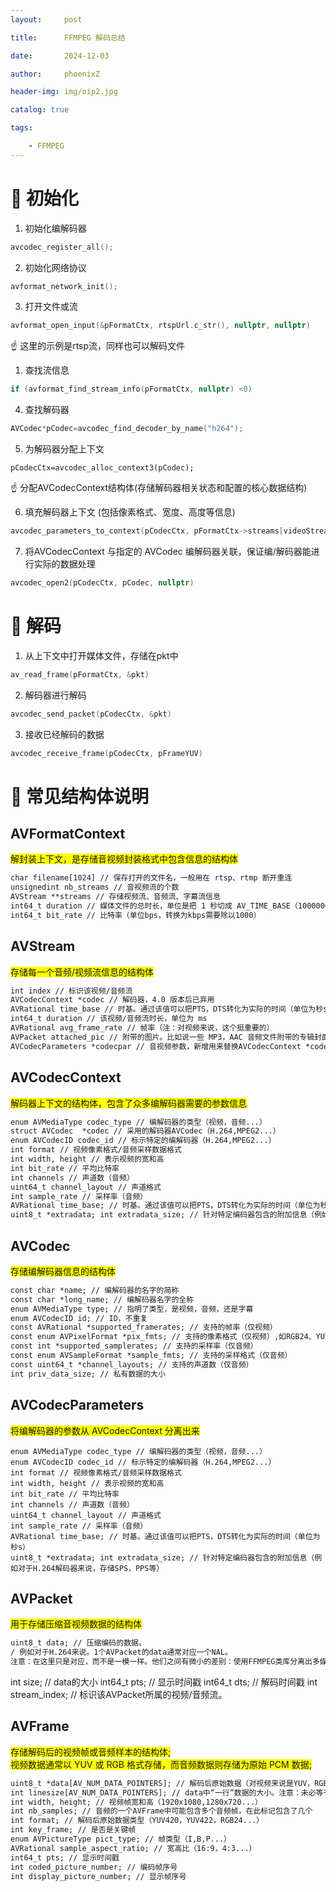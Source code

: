 ```yaml
---
layout:     post

title:      FFMPEG 解码总结

date:       2024-12-03

author:     phoenixZ

header-img: img/oip2.jpg

catalog: true

tags:

    - FFMPEG
---
```

# 🚀 初始化

1. 初始化编解码器

```cpp
avcodec_register_all();
```

2. 初始化网络协议

```cpp
avformat_network_init();
```

3. 打开文件或流

```cpp
avformat_open_input(&pFormatCtx, rtspUrl.c_str(), nullptr, nullptr)
```

☝️ 这里的示例是rtsp流，同样也可以解码文件

1. 查找流信息

```cpp
if (avformat_find_stream_info(pFormatCtx, nullptr) <0)
```

4. 查找解码器

```cpp
AVCodec*pCodec=avcodec_find_decoder_by_name("h264");
```

5. 为解码器分配上下文

```
pCodecCtx=avcodec_alloc_context3(pCodec);
```

☝️ 分配AVCodecContext结构体(存储解码器相关状态和配置的核心数据结构)

6. 填充解码器上下文 (包括像素格式、宽度、高度等信息)

```cpp
avcodec_parameters_to_context(pCodecCtx, pFormatCtx->streams[videoStreamIndex]->codecpar);
```

7. 将AVCodecContext 与指定的 AVCodec 编解码器关联，保证编/解码器能进行实际的数据处理

```cpp
avcodec_open2(pCodecCtx, pCodec, nullptr)
```

# 🚀 解码

1. 从上下文中打开媒体文件，存储在pkt中

```cpp
av_read_frame(pFormatCtx, &pkt)
```

2. 解码器进行解码

```cpp
avcodec_send_packet(pCodecCtx, &pkt)
```

3. 接收已经解码的数据

```cpp
avcodec_receive_frame(pCodecCtx, pFrameYUV)
```

# 🚀 常见结构体说明

## AVFormatContext

<span style="background-color: yellow;">解封装上下文，是存储音视频封装格式中包含信息的结构体</span>


```xml
char filename[1024] // 保存打开的文件名，一般用在 rtsp、rtmp 断开重连
unsignedint nb_streams // 音视频流的个数
AVStream **streams // 存储视频流、音频流、字幕流信息
int64_t duration // 媒体文件的总时长，单位是把 1 秒切成 AV_TIME_BASE（1000000）份，即单位。为 us，注意不一定每个视频都能获取到 duration
int64_t bit_rate // 比特率（单位bps，转换为kbps需要除以1000）
```

## AVStream
<span style="background-color: yellow;">存储每一个音频/视频流信息的结构体</span>


```xml
int index // 标识该视频/音频流
AVCodecContext *codec // 解码器，4.0 版本后已弃用
AVRational time_base // 时基。通过该值可以把PTS，DTS转化为实际的时间（单位为秒s）
int64_t duration // 该视频/音频流时长，单位为 ms
AVRational avg_frame_rate // 帧率（注：对视频来说，这个挺重要的）
AVPacket attached_pic // 附带的图片。比如说一些 MP3，AAC 音频文件附带的专辑封面
AVCodecParameters *codecpar // 音视频参数，新增用来替换AVCodecContext *codec
```

## AVCodecContext
<span style="background-color: yellow;">解码器上下文的结构体，包含了众多编解码器需要的参数信息</span>


```xml
enum AVMediaType codec_type // 编解码器的类型（视频，音频...）
struct AVCodec  *codec // 采用的解码器AVCodec（H.264,MPEG2...）
enum AVCodecID codec_id // 标示特定的编解码器（H.264,MPEG2...）
int format // 视频像素格式/音频采样数据格式
int width, height // 表示视频的宽和高
int bit_rate // 平均比特率
int channels // 声道数（音频）
uint64_t channel_layout // 声道格式
int sample_rate // 采样率（音频）
AVRational time_base; // 时基。通过该值可以把PTS，DTS转化为实际的时间（单位为秒s）
uint8_t *extradata; int extradata_size; // 针对特定编码器包含的附加信息（例如对于H.264解码器来说，存储SPS，PPS等）
```

## AVCodec
<span style="background-color: yellow;">存储编解码器信息的结构体</span>


```xml
const char *name; // 编解码器的名字的简称
const char *long_name; // 编解码器名字的全称
enum AVMediaType type; // 指明了类型，是视频，音频，还是字幕
enum AVCodecID id; // ID，不重复
const AVRational *supported_framerates; // 支持的帧率（仅视频）
const enum AVPixelFormat *pix_fmts; // 支持的像素格式（仅视频）,如RGB24、YUV420P等。
const int *supported_samplerates; // 支持的采样率（仅音频）
const enum AVSampleFormat *sample_fmts; // 支持的采样格式（仅音频）
const uint64_t *channel_layouts; // 支持的声道数（仅音频）
int priv_data_size; // 私有数据的大小
```

## AVCodecParameters
<span style="background-color: yellow;">将编解码器的参数从 AVCodecContext 分离出来</span>


```
enum AVMediaType codec_type // 编解码器的类型（视频，音频...）
enum AVCodecID codec_id // 标示特定的编解码器（H.264,MPEG2...）
int format // 视频像素格式/音频采样数据格式
int width, height // 表示视频的宽和高
int bit_rate // 平均比特率
int channels // 声道数（音频）
uint64_t channel_layout // 声道格式
int sample_rate // 采样率（音频）
AVRational time_base; // 时基。通过该值可以把PTS，DTS转化为实际的时间（单位为秒s）
uint8_t *extradata; int extradata_size; // 针对特定编码器包含的附加信息（例如对于H.264解码器来说，存储SPS，PPS等）
```

## AVPacket
<span style="background-color: yellow;">用于存储压缩音视频数据的结构体</span>


```xml
uint8_t data; // 压缩编码的数据。
/ 例如对于H.264来说。1个AVPacket的data通常对应一个NAL。
注意：在这里只是对应，而不是一模一样。他们之间有微小的差别：使用FFMPEG类库分离出多媒体文件中的H.264码流。因此在使用FFMPEG进行音视频处理的时候，常常可以将得到的AVPacket的data数据直接写成文件，从而得到音视频的码流文件。*/
```

int size; // data的大小
int64_t pts; // 显示时间戳
int64_t dts; // 解码时间戳
int stream_index; // 标识该AVPacket所属的视频/音频流。

## AVFrame
<span style="background-color: yellow;">存储解码后的视频帧或音频样本的结构体; <br> 视频数据通常以 YUV 或 RGB 格式存储，而音频数据则存储为原始 PCM 数据;</span>


```xml
uint8_t *data[AV_NUM_DATA_POINTERS]; // 解码后原始数据（对视频来说是YUV，RGB，对音频来说是PCM）
int linesize[AV_NUM_DATA_POINTERS]; // data中“一行”数据的大小。注意：未必等于图像的宽，一般大于图像的宽。
int width, height; // 视频帧宽和高（1920x1080,1280x720...）
int nb_samples; // 音频的一个AVFrame中可能包含多个音频帧，在此标记包含了几个
int format; // 解码后原始数据类型（YUV420，YUV422，RGB24...）
int key_frame; // 是否是关键帧
enum AVPictureType pict_type; // 帧类型（I,B,P...）
AVRational sample_aspect_ratio; // 宽高比（16:9，4:3...）
int64_t pts; // 显示时间戳
int coded_picture_number; // 编码帧序号
int display_picture_number; // 显示帧序号
```
